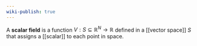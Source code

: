 ```yaml
---
wiki-publish: true
---
```

A **scalar field** is a function $V : S \subseteq \mathbb{R}^N → \mathbb{R}$ defined in a [[vector space]] $S$ that assigns a [[scalar]] to each point in space.
